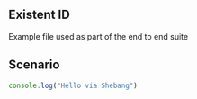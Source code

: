 ## Existent ID

Example file used as part of the end to end suite

## Scenario

```js { id=01HER3GA0RQKJETKK5X5PPRTB4 }
console.log("Hello via Shebang")
```
